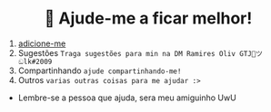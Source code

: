<h1 align="center"> 📑 Ajude-me a ficar melhor! </h1> 

1. [adicione-me](https://discord.com/oauth2/authorize?client_id=708843221903605780&scope=bot&permissions=1031269599)
2. Sugestões `Traga sugestões para min na DM Ramires Oliv GTJ🐺ツඞlk#2009`
3. Compartinhando `ajude compartinhando-me!`
4. Outros `varias outras coisas para me ajudar :>`

* Lembre-se a pessoa que ajuda, sera meu amiguinho UwU
